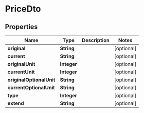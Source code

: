 

# PriceDto


## Properties

Name | Type | Description | Notes
------------ | ------------- | ------------- | -------------
**original** | **String** |  |  [optional]
**current** | **String** |  |  [optional]
**originalUnit** | **Integer** |  |  [optional]
**currentUnit** | **Integer** |  |  [optional]
**originalOptionalUnit** | **String** |  |  [optional]
**currentOptionalUnit** | **String** |  |  [optional]
**type** | **Integer** |  |  [optional]
**extend** | **String** |  |  [optional]



